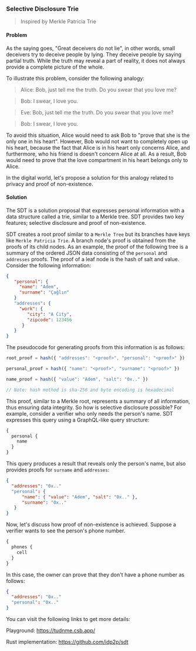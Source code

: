 ### Selective Disclosure Trie

> Inspired by Merkle Patricia Trie

#### Problem

As the saying goes, "Great deceivers do not lie", in other words, small deceivers try to deceive people by lying. They deceive people by saying partial truth. While the truth may reveal a part of reality, it does not always provide a complete picture of the whole.

To illustrate this problem, consider the following analogy:

> Alice:  Bob, just tell me the truth. Do you swear that you love me?

> Bob:  I swear, I love you.


> Eve: Bob, just tell me the truth. Do you swear that you love me?

> Bob: I swear, I love you.

To avoid this situation, Alice would need to ask Bob to "prove that she is the only one in his heart". However, Bob would not want to completely open up his heart, because the fact that Alice is in his heart only concerns Alice, and furthermore, who his friend is doesn't concern Alice at all. As a result, Bob would need to prove that the love compartment in his heart belongs only to Alice.

In the digital world, let's propose a solution for this analogy related to privacy and proof of non-existence.

#### Solution

The SDT is a solution proposal that expresses personal information with a data structure called a trie, similar to a Merkle tree. SDT provides two key features; selective disclosure and proof of non-existence.

SDT creates a root proof similar to a `Merkle Tree` but its branches have keys like `Merkle Patricia Trie`. A branch node's proof is obtained from the proofs of its child nodes. As an example, the proof of the following tree is a summary of the ordered JSON data consisting of the `personal` and `addresses` proofs. The proof of a leaf node is the hash of salt and value. Consider the following information:


```json
{
   "personal": {
     "name": "Adem",
     "surname": "Çağlın"
   }
   "addresses": {
     "work": {
        "city": "A City",
        "zipcode": 123456
      }
   }
}
```

The pseudocode for generating proofs from this information is as follows:

```javascript 
root_proof = hash({ "addresses": "<proof>", "personal": "<proof>" })

personal_proof = hash({ "name": "<proof>", "surname": "<proof>" })

name_proof = hash({ "value": "Adem", "salt": "0x.." })

// Note: hash method is sha-256 and byte encoding is hexadecimal

``` 

This proof, similar to a Merkle root, represents a summary of all information, thus ensuring data integrity. So how is selective disclosure possible? For example, consider a verifier who only needs the person's name. SDT expresses this query using a GraphQL-like query structure:

```graphql
{
  personal {
    name
  }
}
```

This query produces a result that reveals only the person's name, but also provides proofs for `surname` and `addresses`:


```json 
{                                                                 
  "addresses": "0x.."                                                   
  "personal": {                                                  
      "name": { "value": "Adem", "salt": "0x.." },                                                                                
      "surname": "0x.."
   }                                       
}
```
Now, let's discuss how proof of non-existence is achieved. Suppose a verifier wants to see the person's phone number.

```graphql
{
  phones {
    cell
  }
}
```
In this case, the owner can prove that they don't have a phone number as follows:

```json 
{                                                                 
  "addresses": "0x.."                                                   
  "personal": "0x.."                                     
}
```

You can visit the following links to get more details:

Playground: https://tudnme.csb.app/

Rust implementation: https://github.com/idp2p/sdt

